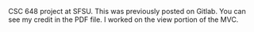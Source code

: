 CSC 648 project at SFSU. This was previously posted on Gitlab. You can see my credit in the PDF file. I worked on the view portion of the MVC.
